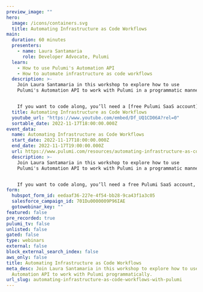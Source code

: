 ```yaml
---
preview_image: ""
hero:
  image: /icons/containers.svg
  title: Automating Infrastructure as Code Workflows
main:
  duration: 60 minutes
  presenters:
    - name: Laura Santamaria
      role: Developer Advocate, Pulumi
  learn:
    - How to use Pulumi's Automation API
    - How to automate infrastructure as code workflows
  description: >-
    Join Laura Santamaria in this workshop to explore how to use
    Pulumi's Automation API to work with Pulumi in a programmatic manner.


    If you want to code along, you’ll need a [free Pulumi SaaS account](https://app.pulumi.com/signup/), [the Pulumi CLI](/docs/get-started/install), and an AWS account (free tier).
  title: Automating Infrastructure as Code Workflows
  youtube_url: "https://www.youtube.com/embed/Df_UQ1CD06A?rel=0"
  sortable_date: 2022-11-17T18:00:00.000Z
event_data:
  name: Automating Infrastructure as Code Workflows
  start_date: 2022-11-17T18:00:00.000Z
  end_date: 2022-11-17T19:00:00.000Z
  url: https://www.pulumi.com/resources/automating-infrastructure-as-code-workflows-with-pulumi
  description: >-
    Join Laura Santamaria in this workshop to explore how to use
    Pulumi's Automation API to work with Pulumi in a programmatic manner.


    If you want to code along, you’ll need a free Pulumi SaaS account, the Pulumi CLI, and an AWS account (free tier).
form:
  hubspot_form_id: eedaaf36-227e-4f54-bb28-9ca43f1a3c05
  salesforce_campaign_id: 701Du0000009P96IAE
  gotowebinar_key: ""
featured: false
pre_recorded: true
pulumi_tv: false
unlisted: false
gated: false
type: webinars
external: false
block_external_search_index: false
aws_only: false
title: Automating Infrastructure as Code Workflows
meta_desc: Join Laura Santamaria in this workshop to explore how to use Pulumi's
  Automation API to work with Pulumi programmatically.
url_slug: automating-infrastructure-as-code-workflows-with-pulumi
---
```

